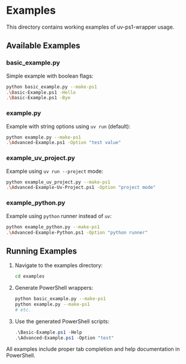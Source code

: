 # Examples

This directory contains working examples of uv-ps1-wrapper usage.

## Available Examples

### basic_example.py

Simple example with boolean flags:

```bash
python basic_example.py --make-ps1
.\Basic-Example.ps1 -Hello
.\Basic-Example.ps1 -Bye
```

### example.py

Example with string options using `uv run` (default):

```bash
python example.py --make-ps1
.\Advanced-Example.ps1 -Option "test value"
```

### example_uv_project.py

Example using `uv run --project` mode:

```bash
python example_uv_project.py --make-ps1
.\Advanced-Example-Uv-Project.ps1 -Option "project mode"
```

### example_python.py

Example using `python` runner instead of `uv`:

```bash
python example_python.py --make-ps1
.\Advanced-Example-Python.ps1 -Option "python runner"
```

## Running Examples

1. Navigate to the examples directory:

   ```bash
   cd examples
   ```

2. Generate PowerShell wrappers:

   ```bash
   python basic_example.py --make-ps1
   python example.py --make-ps1
   # etc.
   ```

3. Use the generated PowerShell scripts:
   ```powershell
   .\Basic-Example.ps1 -Help
   .\Advanced-Example.ps1 -Option "test"
   ```

All examples include proper tab completion and help documentation in PowerShell.
